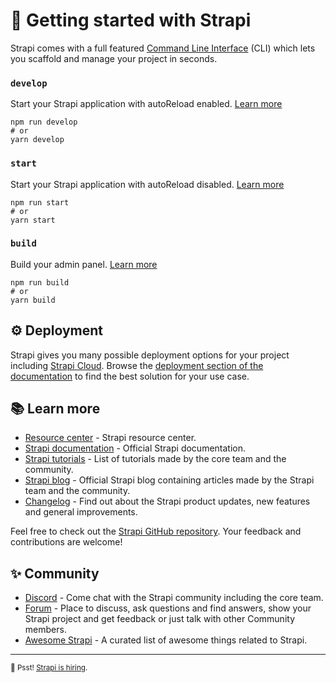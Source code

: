 # 🚀 Getting started with Strapi

Strapi comes with a full featured [Command Line Interface](https://docs.strapi.io/dev-docs/cli) (CLI) which lets you scaffold and manage your project in seconds.

### `develop`

Start your Strapi application with autoReload enabled. [Learn more](https://docs.strapi.io/dev-docs/cli#strapi-develop)

```
npm run develop
# or
yarn develop
```

### `start`

Start your Strapi application with autoReload disabled. [Learn more](https://docs.strapi.io/dev-docs/cli#strapi-start)

```
npm run start
# or
yarn start
```

### `build`

Build your admin panel. [Learn more](https://docs.strapi.io/dev-docs/cli#strapi-build)

```
npm run build
# or
yarn build
```

## ⚙️ Deployment

Strapi gives you many possible deployment options for your project including [Strapi Cloud](https://cloud.strapi.io). Browse the [deployment section of the documentation](https://docs.strapi.io/dev-docs/deployment) to find the best solution for your use case.

## 📚 Learn more

-   [Resource center](https://strapi.io/resource-center) - Strapi resource center.
-   [Strapi documentation](https://docs.strapi.io) - Official Strapi documentation.
-   [Strapi tutorials](https://strapi.io/tutorials) - List of tutorials made by the core team and the community.
-   [Strapi blog](https://strapi.io/blog) - Official Strapi blog containing articles made by the Strapi team and the community.
-   [Changelog](https://strapi.io/changelog) - Find out about the Strapi product updates, new features and general improvements.

Feel free to check out the [Strapi GitHub repository](https://github.com/strapi/strapi). Your feedback and contributions are welcome!

## ✨ Community

-   [Discord](https://discord.strapi.io) - Come chat with the Strapi community including the core team.
-   [Forum](https://forum.strapi.io/) - Place to discuss, ask questions and find answers, show your Strapi project and get feedback or just talk with other Community members.
-   [Awesome Strapi](https://github.com/strapi/awesome-strapi) - A curated list of awesome things related to Strapi.

---

<sub>🤫 Psst! [Strapi is hiring](https://strapi.io/careers).</sub>
